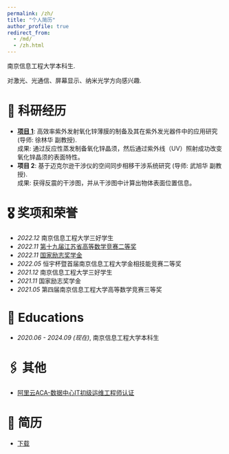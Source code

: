 ```yaml
---
permalink: /zh/
title: "个人简历"
author_profile: true
redirect_from: 
  - /md/
  - /zh.html
---
```

南京信息工程大学本科生.

对激光、光通信、屏幕显示、纳米光学方向感兴趣.

# 📝 科研经历 
- [**项目 1**](https://lkl-shanghai.oss-cn-shanghai.aliyuncs.com/%E8%AF%81%E4%B9%A6/%E6%9C%AC%E7%A7%91%E9%A1%B9%E7%9B%AE%201.png): 高效率紫外发射氧化锌薄膜的制备及其在紫外发光器件中的应用研究 (导师: 徐林华 副教授).
<br>成果: 通过反应性蒸发制备氧化锌晶须，然后通过紫外线（UV）照射成功改变氧化锌晶须的表面特性。
- **项目 2**: 基于迈克尔逊干涉仪的空间同步相移干涉系统研究 (导师: 武旭华 副教授).
<br>成果: 获得反震的干涉图，并从干涉图中计算出物体表面位置信息。
# 🎖 奖项和荣誉
- *2022.12* 南京信息工程大学三好学生
- *2022.11* [第十九届江苏省高等数学竞赛二等奖](https://lkl-shanghai.obs.cn-east-3.myhuaweicloud.com/%E8%AF%81%E4%B9%A6/%E7%AC%AC%E5%8D%81%E4%B9%9D%E5%B1%8A%E6%B1%9F%E8%8B%8F%E7%9C%81%E9%AB%98%E7%AD%89%E6%95%B0%E5%AD%A6%E7%AB%9E%E8%B5%9B%E4%BA%8C%E7%AD%89%E5%A5%96.png)
- *2022.11*	[国家励志奖学金](/images/2022国家励志奖学金.png)
- *2022.05*	恒宇杯暨首届南京信息工程大学金相技能竞赛二等奖
- *2021.12*	南京信息工程大学三好学生
- *2021.11*	国家励志奖学金
- *2021.05*	第四届南京信息工程大学高等数学竞赛三等奖
# 📖 Educations
- *2020.06 - 2024.09 (现在)*, 南京信息工程大学本科生
# 🖇️ 其他
- [阿里云ACA-数据中心IT初级运维工程师认证](https://lkl-shanghai.oss-cn-shanghai.aliyuncs.com/%E8%AF%81%E4%B9%A6/%E9%98%BF%E9%87%8C%E4%BA%91ACA%E8%AF%81%E4%B9%A6%EF%BC%88%E6%95%B0%E6%8D%AE%E4%B8%AD%E5%BF%83IT%E5%88%9D%E7%BA%A7%E8%BF%90%E7%BB%B4%E5%B7%A5%E7%A8%8B%E5%B8%88%EF%BC%89.png) 

# 📄 简历
- [下载](https://pv4t-my.sharepoint.com/:b:/g/personal/jockerror_pv4t_onmicrosoft_com/EUFtBZe2vyRAs6gWc-yVn_sB70ryD8xN386ticIiR04nAQ?e=QVaEtw)
